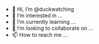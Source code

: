 - 👋 Hi, I’m @duckwatching
- 👀 I’m interested in ...
- 🌱 I’m currently learning ...
- 💞️ I’m looking to collaborate on ...
- 📫 How to reach me ...

<!---
duckwatching/duckwatching is a ✨ special ✨ repository because its `README.md` (this file) appears on your GitHub profile.
You can click the Preview link to take a look at your changes.
--->
